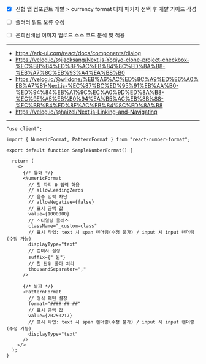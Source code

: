 - [x] 신협 탭 컴포넌트 개발 > currency format 대체 패키지 선택 후 개발 가이드 작성
- [ ] 플러터 빌드 오류 수정
- [ ] 은희선배님 이미지 업로드 소스 코드 분석 및 적용



***
- https://ark-ui.com/react/docs/components/dialog
- https://velog.io/@jjacksang/Next.js-Yogiyo-clone-project-checkbox-%EC%BB%B4%ED%8F%AC%EB%84%8C%ED%8A%B8-%EB%A7%8C%EB%93%A4%EA%B8%B0
- https://velog.io/@wlldone/%EB%A6%AC%ED%8C%A9%ED%86%A0%EB%A7%81-Next.js-%EC%87%BC%ED%95%91%EB%AA%B0-%ED%94%84%EB%A1%9C%EC%A0%9D%ED%8A%B8-%EC%9E%A5%EB%B0%94%EA%B5%AC%EB%8B%88-%EC%BB%B4%ED%8F%AC%EB%84%8C%ED%8A%B8
- https://velog.io/@haizel/Next.js-Linking-and-Navigating


***

```tsx
"use client";  
  
import { NumericFormat, PatternFormat } from "react-number-format";  
  
export default function SampleNumberFormat() {  
  
  return (  
    <>  
      {/* 통화 */}  
      <NumericFormat  
        // 첫 자리 0 입력 허용  
        // allowLeadingZeros  
        // 음수 입력 차단  
        // allowNegative={false}  
        // 표시 금액 값  
        value={1000000}  
        // 스타일링 클래스  
        className="_custom-class"  
        // 표시 타입: text 시 span 렌더링(수정 불가) / input 시 input 렌더링(수정 가능)  
        displayType="text"  
        // 접미사 설정  
        suffix={" 원"}  
        // 천 단위 콤마 처리  
        thousandSeparator=","  
      />  
  
      {/* 날짜 */}  
      <PatternFormat  
        // 형식 패턴 설정  
        format="####-##-##"  
        // 표시 금액 값  
        value={20250217}  
        // 표시 타입: text 시 span 렌더링(수정 불가) / input 시 input 렌더링(수정 가능)  
        displayType="text"  
      />  
    </>  
  );  
}
```